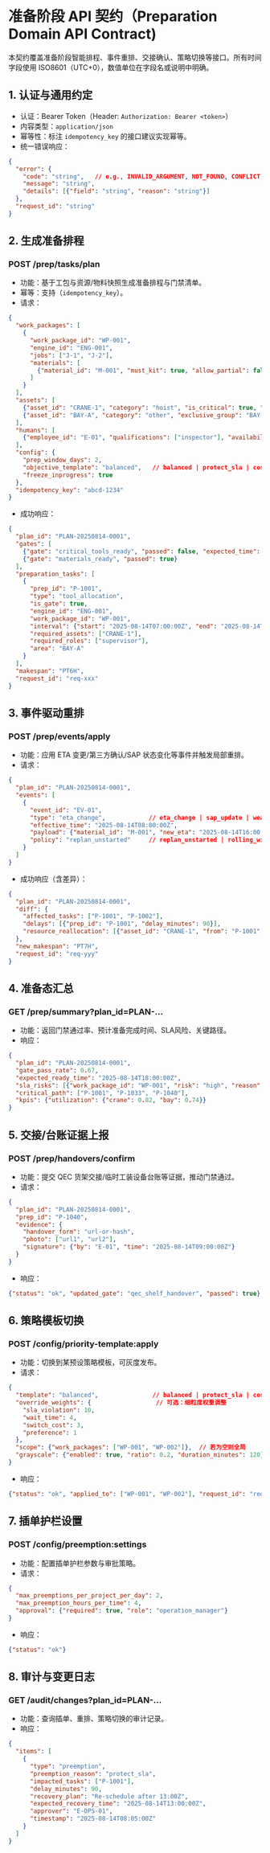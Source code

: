 # 准备阶段 API 契约（Preparation Domain API Contract)

本契约覆盖准备阶段智能排程、事件重排、交接确认、策略切换等接口。所有时间字段使用 ISO8601（UTC+0），数值单位在字段名或说明中明确。

## 1. 认证与通用约定
- 认证：Bearer Token（Header: `Authorization: Bearer <token>`）
- 内容类型：`application/json`
- 幂等性：标注 `idempotency_key` 的接口建议实现幂等。
- 统一错误响应：
```json
{
  "error": {
    "code": "string",   // e.g., INVALID_ARGUMENT, NOT_FOUND, CONFLICT, RATE_LIMITED
    "message": "string",
    "details": [{"field": "string", "reason": "string"}]
  },
  "request_id": "string"
}
```

## 2. 生成准备排程
### POST /prep/tasks/plan
- 功能：基于工包与资源/物料快照生成准备排程与门禁清单。
- 幂等：支持（`idempotency_key`）。
- 请求：
```json
{
  "work_packages": [
    {
      "work_package_id": "WP-001",
      "engine_id": "ENG-001",
      "jobs": ["J-1", "J-2"],
      "materials": [
        {"material_id": "M-001", "must_kit": true, "allow_partial": false, "eta": "2025-08-14T12:00:00Z"}
      ]
    }
  ],
  "assets": [
    {"asset_id": "CRANE-1", "category": "hoist", "is_critical": true, "calendar": {}},
    {"asset_id": "BAY-A", "category": "other", "exclusive_group": "BAY-A"}
  ],
  "humans": [
    {"employee_id": "E-01", "qualifications": ["inspector"], "availability_schedule": {}}
  ],
  "config": {
    "prep_window_days": 2,
    "objective_template": "balanced",   // balanced | protect_sla | cost_min
    "freeze_inprogress": true
  },
  "idempotency_key": "abcd-1234"
}
```
- 成功响应：
```json
{
  "plan_id": "PLAN-20250814-0001",
  "gates": [
    {"gate": "critical_tools_ready", "passed": false, "expected_time": "2025-08-14T10:00:00Z"},
    {"gate": "materials_ready", "passed": true}
  ],
  "preparation_tasks": [
    {
      "prep_id": "P-1001",
      "type": "tool_allocation",
      "is_gate": true,
      "engine_id": "ENG-001",
      "work_package_id": "WP-001",
      "interval": {"start": "2025-08-14T07:00:00Z", "end": "2025-08-14T08:30:00Z"},
      "required_assets": ["CRANE-1"],
      "required_roles": ["supervisor"],
      "area": "BAY-A"
    }
  ],
  "makespan": "PT6H",
  "request_id": "req-xxx"
}
```

## 3. 事件驱动重排
### POST /prep/events/apply
- 功能：应用 ETA 变更/第三方确认/SAP 状态变化等事件并触发局部重排。
- 请求：
```json
{
  "plan_id": "PLAN-20250814-0001",
  "events": [
    {
      "event_id": "EV-01",
      "type": "eta_change",            // eta_change | sap_update | weather | third_party_ack
      "effective_time": "2025-08-14T08:00:00Z",
      "payload": {"material_id": "M-001", "new_eta": "2025-08-14T16:00:00Z"},
      "policy": "replan_unstarted"     // replan_unstarted | rolling_window
    }
  ]
}
```
- 成功响应（含差异）：
```json
{
  "plan_id": "PLAN-20250814-0001",
  "diff": {
    "affected_tasks": ["P-1001", "P-1002"],
    "delays": [{"prep_id": "P-1001", "delay_minutes": 90}],
    "resource_reallocation": [{"asset_id": "CRANE-1", "from": "P-1001", "to": "P-2001"}]
  },
  "new_makespan": "PT7H",
  "request_id": "req-yyy"
}
```

## 4. 准备态汇总
### GET /prep/summary?plan_id=PLAN-...
- 功能：返回门禁通过率、预计准备完成时间、SLA风险、关键路径。
- 响应：
```json
{
  "plan_id": "PLAN-20250814-0001",
  "gate_pass_rate": 0.67,
  "expected_ready_time": "2025-08-14T18:00:00Z",
  "sla_risks": [{"work_package_id": "WP-001", "risk": "high", "reason": "critical_tool_missing"}],
  "critical_path": ["P-1001", "P-1033", "P-1040"],
  "kpis": {"utilization": {"crane": 0.82, "bay": 0.74}}
}
```

## 5. 交接/台账证据上报
### POST /prep/handovers/confirm
- 功能：提交 QEC 货架交接/临时工装设备台账等证据，推动门禁通过。
- 请求：
```json
{
  "plan_id": "PLAN-20250814-0001",
  "prep_id": "P-1040",
  "evidence": {
    "handover_form": "url-or-hash",
    "photo": ["url1", "url2"],
    "signature": {"by": "E-01", "time": "2025-08-14T09:00:00Z"}
  }
}
```
- 响应：
```json
{"status": "ok", "updated_gate": "qec_shelf_handover", "passed": true}
```

## 6. 策略模板切换
### POST /config/priority-template:apply
- 功能：切换到某预设策略模板，可灰度发布。
- 请求：
```json
{
  "template": "balanced",               // balanced | protect_sla | cost_min
  "override_weights": {                  // 可选：细粒度权重调整
    "sla_violation": 10,
    "wait_time": 4,
    "switch_cost": 3,
    "preference": 1
  },
  "scope": {"work_packages": ["WP-001", "WP-002"]},  // 若为空则全局
  "grayscale": {"enabled": true, "ratio": 0.2, "duration_minutes": 120}
}
```
- 响应：
```json
{"status": "ok", "applied_to": ["WP-001", "WP-002"], "request_id": "req-zzz"}
```

## 7. 插单护栏设置
### POST /config/preemption:settings
- 功能：配置插单护栏参数与审批策略。
- 请求：
```json
{
  "max_preemptions_per_project_per_day": 2,
  "max_preemption_hours_per_time": 4,
  "approval": {"required": true, "role": "operation_manager"}
}
```
- 响应：
```json
{"status": "ok"}
```

## 8. 审计与变更日志
### GET /audit/changes?plan_id=PLAN-...
- 功能：查询插单、重排、策略切换的审计记录。
- 响应：
```json
{
  "items": [
    {
      "type": "preemption",
      "preemption_reason": "protect_sla",
      "impacted_tasks": ["P-1001"],
      "delay_minutes": 90,
      "recovery_plan": "Re-schedule after 13:00Z",
      "expected_recovery_time": "2025-08-14T13:00:00Z",
      "approver": "E-OPS-01",
      "timestamp": "2025-08-14T08:05:00Z"
    }
  ]
}
```
